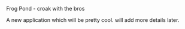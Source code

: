 Frog Pond - croak with the bros

A new application which will be pretty cool. will add more details later.
